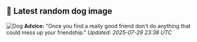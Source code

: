 ## 🐶 Latest random dog image
![Dog](https://images.dog.ceo/breeds/retriever-golden/n02099601_6139.jpg)
**Advice:** "Once you find a really good friend don't do anything that could mess up your friendship."
*Updated: 2025-07-29 23:38 UTC*

